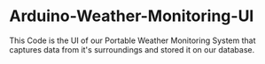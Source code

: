 # Arduino-Weather-Monitoring-UI
This Code is the UI of our Portable Weather Monitoring System that captures data from it's surroundings and stored it on our database.
